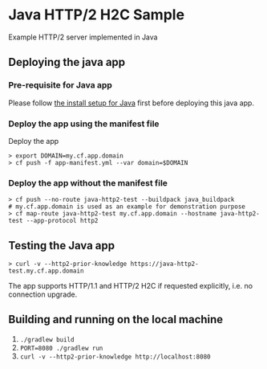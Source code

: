 # Java HTTP/2 H2C Sample

Example HTTP/2 server implemented in Java
## Deploying the java app
### Pre-requisite for Java app
Please follow [the install setup for Java](../README.md#for-java-app-do-the-following) first before deploying this java app.

### Deploy the app using the manifest file
Deploy the app
```shell
> export DOMAIN=my.cf.app.domain
> cf push -f app-manifest.yml --var domain=$DOMAIN
```

### Deploy the app without the manifest file
```shell
> cf push --no-route java-http2-test --buildpack java_buildpack
# my.cf.app.domain is used as an example for demonstration purpose
> cf map-route java-http2-test my.cf.app.domain --hostname java-http2-test --app-protocol http2
```

## Testing the Java app
```shell
> curl -v --http2-prior-knowledge https://java-http2-test.my.cf.app.domain 
```
The app supports HTTP/1.1 and HTTP/2 H2C if requested explicitly, i.e. no connection upgrade.

## Building and running on the local machine

1. `./gradlew build`
2. `PORT=8080 ./gradlew run`
3. `curl -v --http2-prior-knowledge http://localhost:8080`
